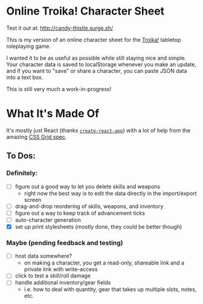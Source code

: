 # Online Troika! Character Sheet
Test it out at: http://candy-thistle.surge.sh/

This is my version of an online character sheet for the [Troika!](https://www.troikarpg.com/#!) tabletop roleplaying game.

I wanted it to be as useful as possible while still staying nice and simple. Your character data is saved to localStorage whenever you make an update, and if you want to "save" or share a character, you can paste JSON data into a text box.

This is still very much a work-in-progress!

# What It's Made Of
It's mostly just React (thanks [`create-react-app`](https://facebook.github.io/create-react-app/)) with a lot of help from the amazing [CSS Grid spec](https://developer.mozilla.org/en-US/docs/Web/CSS/CSS_Grid_Layout).

## To Dos:
### Definitely:
- [ ] figure out a good way to let you delete skills and weapons
  - right now the best way is to edit the data directly in the import/export screen
- [ ] drag-and-drop reordering of skills, weapons, and inventory
- [ ] figure out a way to keep track of advancement ticks
- [ ] auto-character generation
- [x] set up print stylesheets (mostly done, they could be better though)

### Maybe (pending feedback and testing)
- [ ] host data somewhere?
  - on making a character, you get a read-only, shareable link and a private link with write-access
- [ ] click to test a skill/roll damage
- [ ] handle additional inventory/gear fields
  - i.e. how to deal with quantity, gear that takes up multiple slots, notes, etc.
